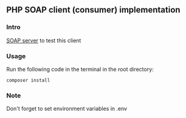 ## PHP SOAP client (consumer) implementation
### Intro
[SOAP server](https://github.com/alphasider/ewallet-server "SOAP server") to test this client

### Usage

Run the following code in the terminal in the root directory:

	composer install

### Note
Don't forget to set environment variables in .env
